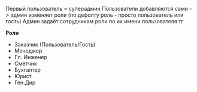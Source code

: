 Первый пользователь = суперадмин
Пользователи добавляются сами -> админ изменяет роли (по дефолту роль - просто пользователь или гость)
Админ задаёт сотрудникам роли по их имени пользователя тг

**Роли**
- Заказчик (Пользователь/Гость)
- Менеджер
- Гл. Инженер
- Сметчик
- Бухгалтер
- Юрист
- Ген.Дир
